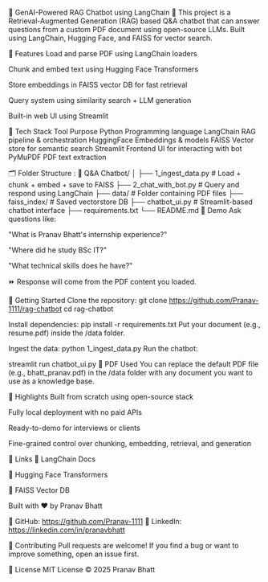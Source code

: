 🧠 GenAI-Powered RAG Chatbot using LangChain 🚀
This project is a Retrieval-Augmented Generation (RAG) based Q&A chatbot that can answer questions from a custom PDF document using open-source LLMs. Built using LangChain, Hugging Face, and FAISS for vector search.

📌 Features
Load and parse PDF using LangChain loaders

Chunk and embed text using Hugging Face Transformers

Store embeddings in FAISS vector DB for fast retrieval

Query system using similarity search + LLM generation

Built-in web UI using Streamlit

🔧 Tech Stack
Tool	Purpose
Python	Programming language
LangChain	RAG pipeline & orchestration
HuggingFace	Embeddings & models
FAISS	Vector store for semantic search
Streamlit	Frontend UI for interacting with bot
PyMuPDF	PDF text extraction

🗂️ Folder Structure :
📁 Q&A Chatbot/
│
├── 1_ingest_data.py        # Load + chunk + embed + save to FAISS
├── 2_chat_with_bot.py      # Query and respond using LangChain
├── data/                   # Folder containing PDF files
├── faiss_index/            # Saved vectorstore DB
├── chatbot_ui.py           # Streamlit-based chatbot interface
├── requirements.txt
└── README.md
🧪 Demo
Ask questions like:

"What is Pranav Bhatt's internship experience?"

"Where did he study BSc IT?"

"What technical skills does he have?"

⏩ Response will come from the PDF content you loaded.

🚀 Getting Started
Clone the repository:
git clone https://github.com/Pranav-1111/rag-chatbot
cd rag-chatbot

Install dependencies:
pip install -r requirements.txt
Put your document (e.g., resume.pdf) inside the /data folder.

Ingest the data:
python 1_ingest_data.py
Run the chatbot:

streamlit run chatbot_ui.py
📄 PDF Used
You can replace the default PDF file (e.g., bhatt_pranav.pdf) in the /data folder with any document you want to use as a knowledge base.

🌟 Highlights
Built from scratch using open-source stack

Fully local deployment with no paid APIs

Ready-to-demo for interviews or clients

Fine-grained control over chunking, embedding, retrieval, and generation

🔗 Links
🔗 LangChain Docs

🔗 Hugging Face Transformers

🔗 FAISS Vector DB

Built with ❤️ by Pranav Bhatt

🔗 GitHub: https://github.com/Pranav-1111
🔗 LinkedIn: https://linkedin.com/in/pranavbhatt

🤝 Contributing
Pull requests are welcome! If you find a bug or want to improve something, open an issue first.

📜 License
MIT License © 2025 Pranav Bhatt